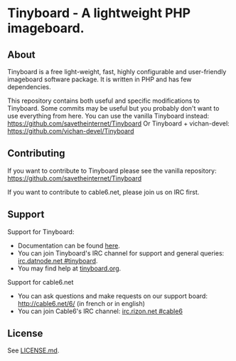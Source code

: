 Tinyboard - A lightweight PHP imageboard.
==========================================

About
------------
Tinyboard is a free light-weight, fast, highly configurable and user-friendly
imageboard software package. It is written in PHP and has few dependencies.

This repository contains both useful and specific modifications to Tinyboard. 
Some commits may be useful but you probably don't want to use everything from here.
You can use the vanilla Tinyboard instead: https://github.com/savetheinternet/Tinyboard
Or Tinyboard + vichan-devel: https://github.com/vichan-devel/Tinyboard

Contributing
------------
If you want to contribute to Tinyboard please see the vanilla repository: https://github.com/savetheinternet/Tinyboard

If you want to contribute to cable6.net, please join us on IRC first.


Support
--------

Support for Tinyboard:

*	Documentation can be found [here](http://tinyboard.org/docs/).
*	You can join Tinyboard's IRC channel for support and general queries: 
	[irc.datnode.net #tinyboard](irc://irc.datnode.net/tinyboard).
*	You may find help at [tinyboard.org](http://tinyboard.org/#help).

Support for cable6.net

*	You can ask questions and make requests on our support board: http://cable6.net/6/ (in french or in english)
*	You can join Cable6's IRC channel: [irc.rizon.net #cable6](http://webchat.rizon.net/?channels=cable6)

License
--------
See [LICENSE.md](http://github.com/savetheinternet/Tinyboard/blob/master/LICENSE.md).
